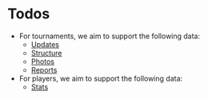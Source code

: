 # Todos

- For tournaments, we aim to support the following data:
  - [Updates](https://www.wsop.com/tournaments/updates/)
  - [Structure](https://www.wsop.com/tournaments/structure/)
  - [Photos](https://www.wsop.com/tournaments/photos/>)
  - [Reports](https://www.wsop.com/tournaments/reports/)
- For players, we aim to support the following data:
  - [Stats](https://www.wsop.com/players/stats/)
